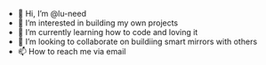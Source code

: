 - 👋 Hi, I’m @lu-need
- 👀 I’m interested in building my own projects
- 🌱 I’m currently learning how to code and loving it
- 💞️ I’m looking to collaborate on buildiing smart mirrors with others
- 📫 How to reach me via email

<!---
lu-need/lu-need is a ✨ special ✨ repository because its `README.md` (this file) appears on your GitHub profile.
You can click the Preview link to take a look at your changes.
--->
